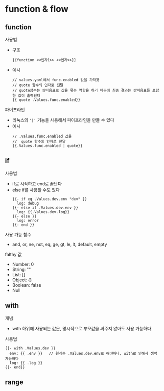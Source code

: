 # function & flow
## function
사용법
- 구조
   ```
   {{function <<인자1>> <<인자>>}}
   ```
- 예시
   ```
   // values.yaml에서 func.enabled 값을 가져왓
   // quote 함수의 인자로 전달
   // quote함수는 쌍따옴표로 값을 묶는 역할을 하기 때문에 최종 결과는 쌍따옴표를 포함한 값이 출력된다
   {{ quote .Values.func.enabled}}
   ```

파이프라인
- 리눅스의 `'|'` 기능을 사용해서 파이프라인을 만들 수 있다
- 예시
   ```
   // .Values.func.enabled 값을
   //  quote 함수의 인자로 전달
   {{.Values.func.enabled | quote}}
   ```
   
## if
사용법
- if로 시작하고 end로 끝난다
- else if를 사용할 수도 있다
   ```
   {{- if eq .Values.dev.env "dev" }}
     log: debug
   {{- else if .Values.dev.env }}
     log: {{.Values.dev.log}}
   {{- else }}
     log: error
   {{- end }}
   ```

사용 가능 함수
- and, or, ne, not, eq, ge, gt, le, lt, default, empty

falthy 값
- Number: 0
- String: ""
- List: []
- Object: {}
- Boolean: false
- Null

## with
개념
- with 하위에 사용되는 값은, 명시적으로 부모값을 써주지 않아도 사용 가능하다

사용법
```
{{- with .Values.dev }}
  env: {{ .env }}   // 원래는 .Values.dev.env로 해야하나, with로 인해서 생략 가능하다
  log: {{ .log }}
{{- end}}
```

## range